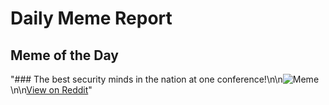 # Daily Meme Report

## Meme of the Day
"### The best security minds in the nation at one conference!\n\n![Meme](https://clubsall.com/posts/the-best-security-minds-in-the-nation-at-one-conference-vT2C0.jpg)\n\n[View on Reddit](https://redd.it/1fk7gf5)"
